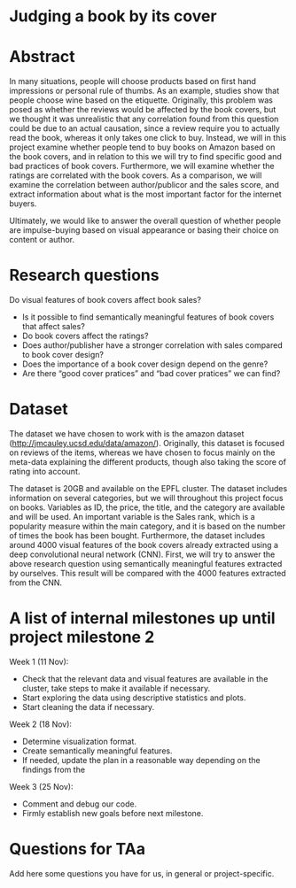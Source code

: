 # Judging a book by its cover

# Abstract
In many situations, people will choose products based on first hand impressions or personal rule of thumbs. As an example, studies show that people choose wine based on the etiquette. Originally, this problem was posed as whether the reviews would be affected by the book covers, but we thought it was unrealistic that any correlation found from this question could be due to an actual causation, since a review require you to actually read the book, whereas it only takes one click to buy. 
Instead, we will in this project examine whether people tend to buy books on Amazon based on the book covers, and in relation to this we will try to find specific good and bad practices of book covers. Furthermore, we will examine whether the ratings are correlated with the book covers. 
As a comparison, we will examine the correlation between author/publicor and the sales score, and extract information about what is the most important factor for the internet buyers. 

Ultimately, we would like to answer the overall question of whether people are impulse-buying based on visual appearance or basing their choice on content or author.

# Research questions
Do visual features of book covers affect book sales?

- Is it possible to find semantically meaningful features of book covers that affect sales? 
- Do book covers affect the ratings?
- Does author/publisher have a stronger correlation with sales compared to book cover design?	
- Does the importance of a book cover design depend on the genre?
- Are there “good cover pratices” and “bad cover pratices” we can find? 

# Dataset
The dataset we have chosen to work with is the amazon dataset (http://jmcauley.ucsd.edu/data/amazon/). Originally, this dataset is focused on reviews of the items, whereas we have chosen to focus mainly on the meta-data explaining the different products, though also taking the score of rating into account. 

The dataset is 20GB and available on the EPFL cluster. The dataset includes information on several categories, but we will throughout this project focus on books. Variables as ID, the price, the title, and the category are available and will be used. An important variable is the Sales rank, which is a popularity measure within the main category, and it is based on the number of times the book has been bought. Furthermore, the dataset includes around 4000 visual features of the book covers already extracted using a deep convolutional neural network (CNN). First, we will try to answer the above research question using semantically meaningful features extracted by ourselves. This result will be compared with the 4000 features extracted from the CNN.


# A list of internal milestones up until project milestone 2
Week 1 (11 Nov): 
- Check that the relevant data and visual features are available in the cluster, take steps to make it available if necessary.
- Start exploring the data using descriptive statistics and plots.
- Start cleaning the data if necessary.

Week 2 (18 Nov): 
- Determine visualization format.
- Create semantically meaningful features.
- If needed, update the plan in a reasonable way depending on the findings from the 

Week 3 (25 Nov): 
- Comment and debug our code.
- Firmly establish new goals before next milestone. 


# Questions for TAa
Add here some questions you have for us, in general or project-specific.
